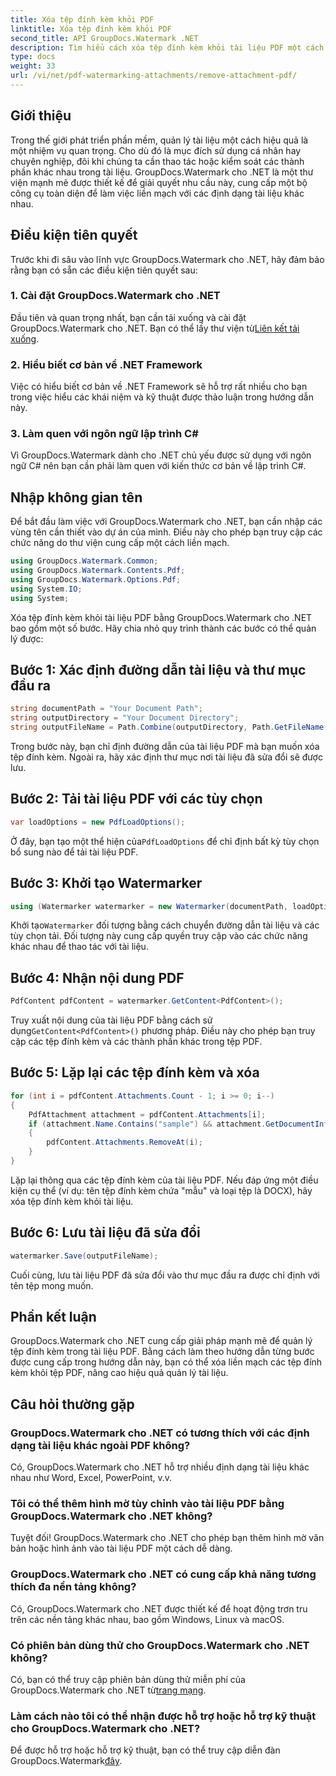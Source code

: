 ```yaml
---
title: Xóa tệp đính kèm khỏi PDF
linktitle: Xóa tệp đính kèm khỏi PDF
second_title: API GroupDocs.Watermark .NET
description: Tìm hiểu cách xóa tệp đính kèm khỏi tài liệu PDF một cách dễ dàng bằng GroupDocs.Watermark cho .NET. Nâng cao hiệu quả quản lý tài liệu của bạn.
type: docs
weight: 33
url: /vi/net/pdf-watermarking-attachments/remove-attachment-pdf/
---
```

## Giới thiệu
Trong thế giới phát triển phần mềm, quản lý tài liệu một cách hiệu quả là một nhiệm vụ quan trọng. Cho dù đó là mục đích sử dụng cá nhân hay chuyên nghiệp, đôi khi chúng ta cần thao tác hoặc kiểm soát các thành phần khác nhau trong tài liệu. GroupDocs.Watermark cho .NET là một thư viện mạnh mẽ được thiết kế để giải quyết nhu cầu này, cung cấp một bộ công cụ toàn diện để làm việc liền mạch với các định dạng tài liệu khác nhau.
## Điều kiện tiên quyết
Trước khi đi sâu vào lĩnh vực GroupDocs.Watermark cho .NET, hãy đảm bảo rằng bạn có sẵn các điều kiện tiên quyết sau:
### 1. Cài đặt GroupDocs.Watermark cho .NET
 Đầu tiên và quan trọng nhất, bạn cần tải xuống và cài đặt GroupDocs.Watermark cho .NET. Bạn có thể lấy thư viện từ[Liên kết tải xuống](https://releases.groupdocs.com/Watermark/net/).
### 2. Hiểu biết cơ bản về .NET Framework
Việc có hiểu biết cơ bản về .NET Framework sẽ hỗ trợ rất nhiều cho bạn trong việc hiểu các khái niệm và kỹ thuật được thảo luận trong hướng dẫn này.
### 3. Làm quen với ngôn ngữ lập trình C#
Vì GroupDocs.Watermark dành cho .NET chủ yếu được sử dụng với ngôn ngữ C# nên bạn cần phải làm quen với kiến thức cơ bản về lập trình C#.

## Nhập không gian tên
Để bắt đầu làm việc với GroupDocs.Watermark cho .NET, bạn cần nhập các vùng tên cần thiết vào dự án của mình. Điều này cho phép bạn truy cập các chức năng do thư viện cung cấp một cách liền mạch.

```csharp
using GroupDocs.Watermark.Common;
using GroupDocs.Watermark.Contents.Pdf;
using GroupDocs.Watermark.Options.Pdf;
using System.IO;
using System;
```
Xóa tệp đính kèm khỏi tài liệu PDF bằng GroupDocs.Watermark cho .NET bao gồm một số bước. Hãy chia nhỏ quy trình thành các bước có thể quản lý được:
## Bước 1: Xác định đường dẫn tài liệu và thư mục đầu ra
```csharp
string documentPath = "Your Document Path";
string outputDirectory = "Your Document Directory";
string outputFileName = Path.Combine(outputDirectory, Path.GetFileName(documentPath));
```
Trong bước này, bạn chỉ định đường dẫn của tài liệu PDF mà bạn muốn xóa tệp đính kèm. Ngoài ra, hãy xác định thư mục nơi tài liệu đã sửa đổi sẽ được lưu.
## Bước 2: Tải tài liệu PDF với các tùy chọn
```csharp
var loadOptions = new PdfLoadOptions();
```
 Ở đây, bạn tạo một thể hiện của`PdfLoadOptions` để chỉ định bất kỳ tùy chọn bổ sung nào để tải tài liệu PDF.
## Bước 3: Khởi tạo Watermarker
```csharp
using (Watermarker watermarker = new Watermarker(documentPath, loadOptions))
```
 Khởi tạo`Watermarker` đối tượng bằng cách chuyển đường dẫn tài liệu và các tùy chọn tải. Đối tượng này cung cấp quyền truy cập vào các chức năng khác nhau để thao tác với tài liệu.
## Bước 4: Nhận nội dung PDF
```csharp
PdfContent pdfContent = watermarker.GetContent<PdfContent>();
```
 Truy xuất nội dung của tài liệu PDF bằng cách sử dụng`GetContent<PdfContent>()` phương pháp. Điều này cho phép bạn truy cập các tệp đính kèm và các thành phần khác trong tệp PDF.
## Bước 5: Lặp lại các tệp đính kèm và xóa
```csharp
for (int i = pdfContent.Attachments.Count - 1; i >= 0; i--)
{
    PdfAttachment attachment = pdfContent.Attachments[i];
    if (attachment.Name.Contains("sample") && attachment.GetDocumentInfo().FileType == FileType.DOCX)
    {
        pdfContent.Attachments.RemoveAt(i);
    }
}
```
Lặp lại thông qua các tệp đính kèm của tài liệu PDF. Nếu đáp ứng một điều kiện cụ thể (ví dụ: tên tệp đính kèm chứa "mẫu" và loại tệp là DOCX), hãy xóa tệp đính kèm khỏi tài liệu.
## Bước 6: Lưu tài liệu đã sửa đổi
```csharp
watermarker.Save(outputFileName);
```
Cuối cùng, lưu tài liệu PDF đã sửa đổi vào thư mục đầu ra được chỉ định với tên tệp mong muốn.

## Phần kết luận
GroupDocs.Watermark cho .NET cung cấp giải pháp mạnh mẽ để quản lý tệp đính kèm trong tài liệu PDF. Bằng cách làm theo hướng dẫn từng bước được cung cấp trong hướng dẫn này, bạn có thể xóa liền mạch các tệp đính kèm khỏi tệp PDF, nâng cao hiệu quả quản lý tài liệu.
## Câu hỏi thường gặp
### GroupDocs.Watermark cho .NET có tương thích với các định dạng tài liệu khác ngoài PDF không?
Có, GroupDocs.Watermark cho .NET hỗ trợ nhiều định dạng tài liệu khác nhau như Word, Excel, PowerPoint, v.v.
### Tôi có thể thêm hình mờ tùy chỉnh vào tài liệu PDF bằng GroupDocs.Watermark cho .NET không?
Tuyệt đối! GroupDocs.Watermark cho .NET cho phép bạn thêm hình mờ văn bản hoặc hình ảnh vào tài liệu PDF một cách dễ dàng.
### GroupDocs.Watermark cho .NET có cung cấp khả năng tương thích đa nền tảng không?
Có, GroupDocs.Watermark cho .NET được thiết kế để hoạt động trơn tru trên các nền tảng khác nhau, bao gồm Windows, Linux và macOS.
### Có phiên bản dùng thử cho GroupDocs.Watermark cho .NET không?
 Có, bạn có thể truy cập phiên bản dùng thử miễn phí của GroupDocs.Watermark cho .NET từ[trang mạng](https://releases.groupdocs.com/).
### Làm cách nào tôi có thể nhận được hỗ trợ hoặc hỗ trợ kỹ thuật cho GroupDocs.Watermark cho .NET?
 Để được hỗ trợ hoặc hỗ trợ kỹ thuật, bạn có thể truy cập diễn đàn GroupDocs.Watermark[đây](https://forum.groupdocs.com/c/watermark/19).